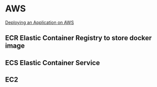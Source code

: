 # AWS

[Deploying an Application on AWS](https://app.pluralsight.com/library/courses/deploying-application-aws/table-of-contents)
## ECR Elastic Container Registry to store docker image
## ECS Elastic Container Service
## EC2
